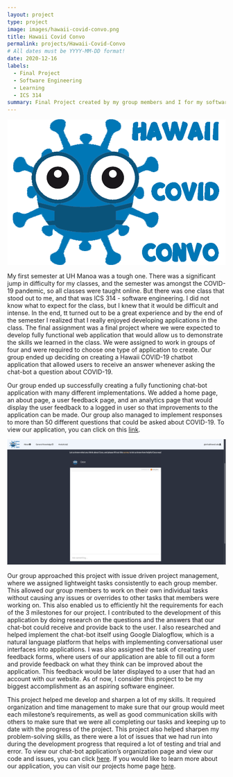 ```yaml
---
layout: project
type: project
image: images/hawaii-covid-convo.png
title: Hawaii Covid Convo
permalink: projects/Hawaii-Covid-Convo
# All dates must be YYYY-MM-DD format!
date: 2020-12-16
labels:
  - Final Project
  - Software Engineering
  - Learning
  - ICS 314
summary: Final Project created by my group members and I for my software engineering class ICS 314 in fall 2020.
---
```


<img class="ui medium left floated rounded image" src="../images/hawaii-covid-convo.png">

My first semester at UH Manoa was a tough one. There was a significant jump in difficulty for my classes, and the semester was amongst the COVID-19 pandemic, so all classes were taught online. But there was one class that stood out to me, and that was ICS 314 - software engineering. I did not know what to expect for the class, but I knew that it would be difficult and intense. In the end, tt turned out to be a great experience and by the end of the semester I realized that I really enjoyed developing applications in the class. The final assignment was a final project where we were expected to develop fully functional web application that would allow us to demonstrate the skills we learned in the class. We were assigned to work in groups of four and were required to choose one type of application to create. Our group ended up deciding on creating a Hawaii COVID-19 chatbot application that allowed users to receive an answer whenever asking the chat-bot a question about COVID-19. 

Our group ended up successfully creating a fully functioning chat-bot application with many different implementations. We added a home page, an about page, a user feedback page, and an analytics page that would display the user feedback to a logged in user so that improvements to the application can be made. Our group also managed to implement responses to more than 50 different questions that could be asked about COVID-19. To view our application, you can click on this [link](https://cece-convo.xyz/).

<img class="ui image" src="../images/chatbot.png">


Our group approached this project with issue driven project management, where we assigned lightweight tasks consistently to each group member. This allowed our group members to work on their own individual tasks without causing any issues or overrides to other tasks that members were working on. This also enabled us to efficiently hit the requirements for each of the 3 milestones for our project. I contributed to the development of this application by doing research on the questions and the answers that our chat-bot could receive and provide back to the user. I also researched and helped implement the chat-bot itself using Google Dialogflow, which is a natural language platform that helps with implementing conversational user interfaces into applications. I was also assigned the task of creating user feedback forms, where users of our application are able to fill out a form and provide feedback on what they think can be improved about the application. This feedback would be later displayed to a user that had an account with our website. As of now, I consider this project to be my biggest accomplishment as an aspiring software engineer. 

This project helped me develop and sharpen a lot of my skills. It required organization and time management to make sure that our group would meet each milestone’s requirements, as well as good communication skills with others to make sure that we were all completing our tasks and keeping up to date with the progress of the project. This project also helped sharpen my problem-solving skills, as there were a lot of issues that we had run into during the development progress that required a lot of testing and trial and error. To view our chat-bot application’s organization page and view our code and issues, you can click [here](https://github.com/hi-covid-convo). If you would like to learn more about our application, you can visit our projects home page [here](https://hi-covid-convo.github.io). 

